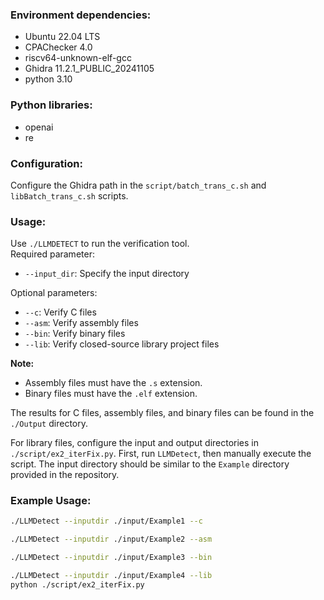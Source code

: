 ### Environment dependencies:
- Ubuntu 22.04 LTS
- CPAChecker 4.0  
- riscv64-unknown-elf-gcc  
- Ghidra 11.2.1_PUBLIC_20241105  
- python 3.10
### Python libraries:
- openai  
- re  

### Configuration:
Configure the Ghidra path in the `script/batch_trans_c.sh` and `libBatch_trans_c.sh` scripts.

### Usage:
Use `./LLMDETECT` to run the verification tool.  
Required parameter:  
- `--input_dir`: Specify the input directory  

Optional parameters:  
- `--c`: Verify C files  
- `--asm`: Verify assembly files  
- `--bin`: Verify binary files  
- `--lib`: Verify closed-source library project files  

**Note:**  
- Assembly files must have the `.s` extension.  
- Binary files must have the `.elf` extension.  

The results for C files, assembly files, and binary files can be found in the `./Output` directory.

For library files, configure the input and output directories in `./script/ex2_iterFix.py`.
First, run `LLMDetect`, then manually execute the script. The input directory should be similar to the `Example` directory provided in the repository.

### Example Usage:
```bash
./LLMDetect --inputdir ./input/Example1 --c  

./LLMDetect --inputdir ./input/Example2 --asm  

./LLMDetect --inputdir ./input/Example3 --bin  

./LLMDetect --inputdir ./input/Example4 --lib  
python ./script/ex2_iterFix.py  
```
